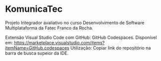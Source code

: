 # KomunicaTec
Projeto Integrador avaliativo no curso Desenvolvimento de Software Multiplataforma da Fatec Franco da Rocha.

Extensão Visual Studio Code com GitHub: GitHub Codespaces. Disponível em: https://marketplace.visualstudio.com/items?itemName=GitHub.codespaces
Utilização: Copiar link do repositório na barra de busca supeior da IDE.
